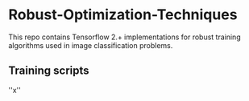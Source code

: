# Robust-Optimization-Techniques
This repo contains Tensorflow 2.+ implementations for robust training algorithms used in image classification problems.

## Training scripts
''x''
